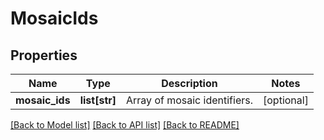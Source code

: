 # MosaicIds

## Properties
Name | Type | Description | Notes
------------ | ------------- | ------------- | -------------
**mosaic_ids** | **list[str]** | Array of mosaic identifiers. | [optional] 

[[Back to Model list]](../README.md#documentation-for-models) [[Back to API list]](../README.md#documentation-for-api-endpoints) [[Back to README]](../README.md)



